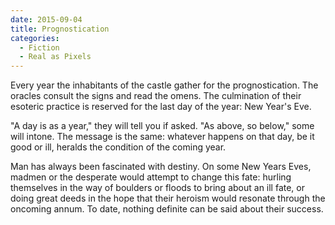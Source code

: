 ```yaml
---
date: 2015-09-04
title: Prognostication
categories:
  - Fiction
  - Real as Pixels
---
```


Every year the inhabitants of the castle gather for the prognostication. The oracles consult the signs and read the omens. The culmination of their esoteric practice is reserved for the last day of the year: New Year's Eve.

"A day is as a year," they will tell you if asked. "As above, so below," some will intone. The message is the same: whatever happens on that day, be it good or ill, heralds the condition of the coming year.

Man has always been fascinated with destiny. On some New Years Eves, madmen or the desperate would attempt to change this fate: hurling themselves in the way of boulders or floods to bring about an ill fate, or doing great deeds in the hope that their heroism would resonate through the oncoming annum. To date, nothing definite can be said about their success.
